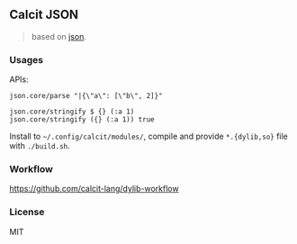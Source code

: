 ## Calcit JSON

> based on [json](https://docs.rs/json/latest/json/).

### Usages

APIs:

```cirru
json.core/parse "|{\"a\": [\"b\", 2]}"

json.core/stringify $ {} (:a 1)
json.core/stringify ({} (:a 1)) true
```

Install to `~/.config/calcit/modules/`, compile and provide `*.{dylib,so}` file with `./build.sh`.

### Workflow

https://github.com/calcit-lang/dylib-workflow

### License

MIT
